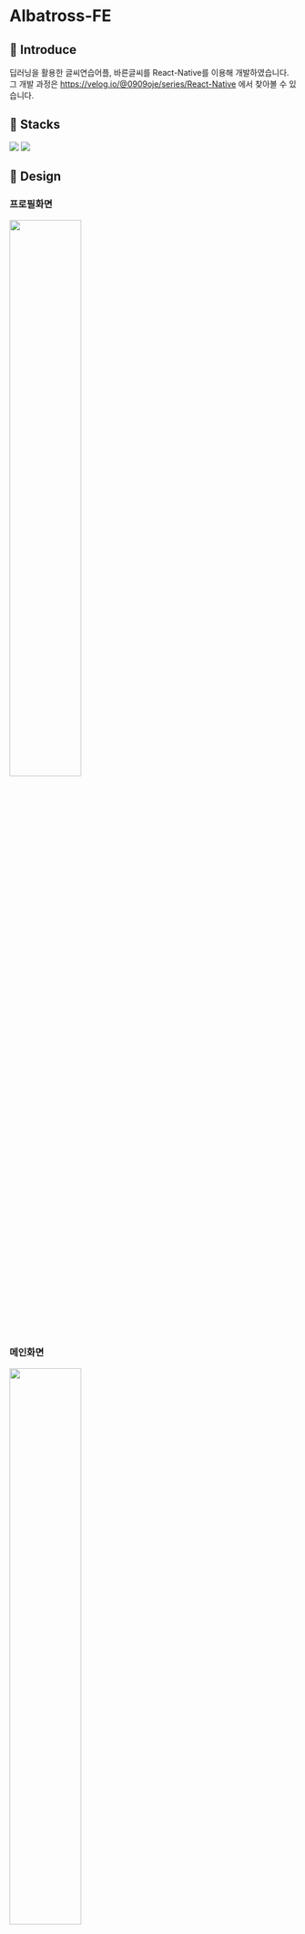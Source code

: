 # Albatross-FE

## 📌 Introduce

딥러닝을 활용한 글씨연습어플, 바른글씨를 React-Native를 이용해 개발하였습니다.
<br>
그 개발 과정은 https://velog.io/@0909oje/series/React-Native 에서 찾아볼 수 있습니다.

## 📌 Stacks

<img src="https://img.shields.io/badge/ReactNative-FE2E2E?style=flat-square&logo=React&logoColor=white"/></a>
<img src="https://img.shields.io/badge/JavaScript-F7D358?style=flat-square&logo=JavaScript&logoColor=white"/></a>

## 📌 Design

### 프로필화면
<img src = "https://user-images.githubusercontent.com/65931227/170225293-ed2b6c6e-6903-4277-a466-47864847cc2e.png" width="50%">

### 메인화면
<img src = "https://user-images.githubusercontent.com/65931227/170225530-b9b5882f-5bdb-4e89-b7ed-f22595f7c9ca.png" width="50%">

### 줄연습화면
<img src = "https://user-images.githubusercontent.com/65931227/170225335-cdb6be82-a764-43ed-b5d8-f9f1d0e7dd98.png" width="50%">

### 자음모음화면
<img src = "https://user-images.githubusercontent.com/65931227/170225411-87574d1d-64d6-401b-911a-dd585c05c8f6.png" width="50%">

### 문학작품연습화면
<img src = "https://user-images.githubusercontent.com/65931227/170225469-d5e5ab50-3393-48fa-ad30-59c5b03dab95.png" width="50%">

### 검사화면
<img src = "https://user-images.githubusercontent.com/65931227/170225639-b761524a-5526-4327-8c0f-759f7c467d9b.png" width="50%">

### 내서랍화면
<img src = "https://user-images.githubusercontent.com/65931227/170225567-c2b9aad9-0b21-44cf-9feb-4e04259171e3.png" width="50%">
